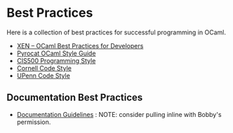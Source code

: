 # Best Practices

Here is a collection of best practices for successful programming in OCaml.

* [XEN – OCaml Best Practices for Developers](http://wiki.xen.org/wiki/OCaml_Best_Practices_for_Developers) 
* [Pyrocat OCaml Style Guide](https://github.com/pyrocat101/ocaml-style-guide) 
* [CIS500 Programming Style](https://www.seas.upenn.edu/~cis500/cis500-f06/resources/programming_style.html) 
* [Cornell Code Style](http://www.cs.cornell.edu/Courses/cs312/2001sp/style.html) 
* [UPenn Code Style](https://www.seas.upenn.edu/~cis120/current/programming_style.shtml) 

## Documentation Best Practices

* [Documentation Guidelines](https://github.com/bobbypriambodo/ocaml-documentation-guideline) : NOTE: consider pulling inline with Bobby's permission.
